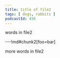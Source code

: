 ```yaml
---
title: title of file2
tags: [ dogs, rabbits ]
podcastId: 456
---
```


words in file2

---!md#chunk2[foo=bar]

more words in file2
